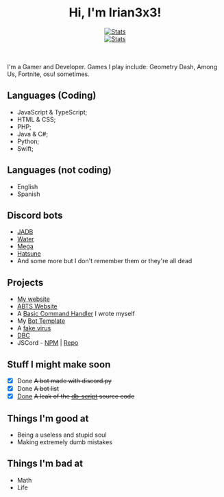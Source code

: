 <div align="center">
  <h1 align="center">Hi, I'm Irian3x3!</h1>
<center align="center">
<div align='center'>
  <a href='#'>
    <img src='https://github-readme-stats.vercel.app/api?username=Irian3x3&hide=issues,stars&count_private=true&show_icons=true&theme=dark' alt='Stats' />
  </a>
</div>
  <div align="center">
    <a href="#">
      <img src='https://github-readme-stats.vercel.app/api/top-langs/?username=Irian3x3&hide=issues,stars&count_private=true&show_icons=true&theme=dark' alt='Stats' />
    </a>
  </div>
  </center>
</div>
<br><br>

I'm a Gamer and Developer. Games I play include: Geometry Dash, Among Us, Fortnite, osu! sometimes.
## Languages (Coding)
- JavaScript & TypeScript;
- HTML & CSS;
- PHP;
- Java & C#;
- Python;
- Swift;
## Languages (not coding)
- English
- Spanish
## Discord bots
<!--- [Galaxies](https://discord.com/api/oauth2/authorize?client_id=754403987100270682&permissions=470150358&scope=bot "A multi-purpose moderation bot!")-->
<!--- [Plus+](https://discord.com/api/oauth2/authorize?client_id=736576975627354202&permissions=8&scope=bot "An old bot which is always offline and just dead") (old, dead bot and it is always offline)
- [AMPBYSE](../../../../../Irian3x3/AMPBYSE "My first commando bot")-->

- [JADB](https://discord.com/oauth2/authorize?client_id=780832955147878401&permissions=-9&scope=bot)
- [Water](../../../water "An anime bot based on water, made with discord.py and python")
- [Mega](https://bit.ly/31jHDNu "A multi-purpose bot")
- [Hatsune](../../../hatsune "An anime bot")
- And some more but I don't remember them or they're all dead
## Projects
- [My website](https://irian3x3.xyz)
- [ABTS Website](https://bot-creations.github.io)
- A [Basic Command Handler](https://github.com/Irian3x3/basic-command-handler) I wrote myself
- My [Bot Template](../../../bot-template)
- A [fake virus](../../../fake-virus)
- [DBC](https://discordbot-creation.github.io)
- JSCord - [NPM](https://npmjs.com/package/javascript-cord) | [Repo](../../../js-cord)
## Stuff I might make soon
- [x] Done ~~A bot made with discord.py~~
- [x] Done ~~A bot list~~
- [x] [Done](../../../../Irian3x3/db-script-leaked) ~~A leak of the [db-script](https://www.db-script.xyz) source code~~
## Things I'm good at
- Being a useless and stupid soul
- Making extremely dumb mistakes
## Things I'm bad at
- Math
- Life
